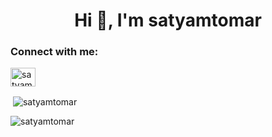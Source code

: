 <h1 align="center">Hi 👋, I'm satyamtomar</h1>
<h3 align="left">Connect with me:</h3>
<p align="left">
<a href="https://linkedin.com/in/satyam-tomar-0873a91b0" target="blank"><img align="center" src="https://raw.githubusercontent.com/rahuldkjain/github-profile-readme-generator/master/src/images/icons/Social/linked-in-alt.svg" alt="satyam-tomar-0873a91b0" height="30" width="40" /></a>
</p>

<p>&nbsp;<img align="center" src="https://github-readme-stats.vercel.app/api?username=satyamtomar&show_icons=true&theme=cobalt&title_color=206192&text_color=221b1b&bg_color=ffffff&locale=en" alt="satyamtomar" /></p>

<p><img align="center" src="https://github-readme-streak-stats.herokuapp.com/?user=satyamtomar&theme=default" alt="satyamtomar" /></p>
